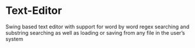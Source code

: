 # Text-Editor
Swing based text editor with support for word by word regex searching and substring searching as well as loading or saving from any file in the user’s system
